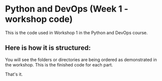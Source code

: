 # Python and DevOps (Week 1 - workshop code)

This is the code used in Workshop 1 in the Python and DevOps course.

## Here is how it is structured:

You will see the folders or directories are being ordered as demonstrated in the workshop.
This is the finished code for each part.

That's it.